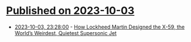 # [Published on 2023-10-03](index.md)

* [2023-10-03, 23:28:00](https://soylentnews.org/article.pl?sid=23/10/03/0355208&from=rss) - [How Lockheed Martin Designed the X-59, the World’s Weirdest, Quietest Supersonic Jet](https://soylentnews.org/article.pl?sid=23/10/03/0355208&from=rss)
